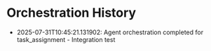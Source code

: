 # Orchestration History

- 2025-07-31T10:45:21.131902: Agent orchestration completed for task_assignment - Integration test
